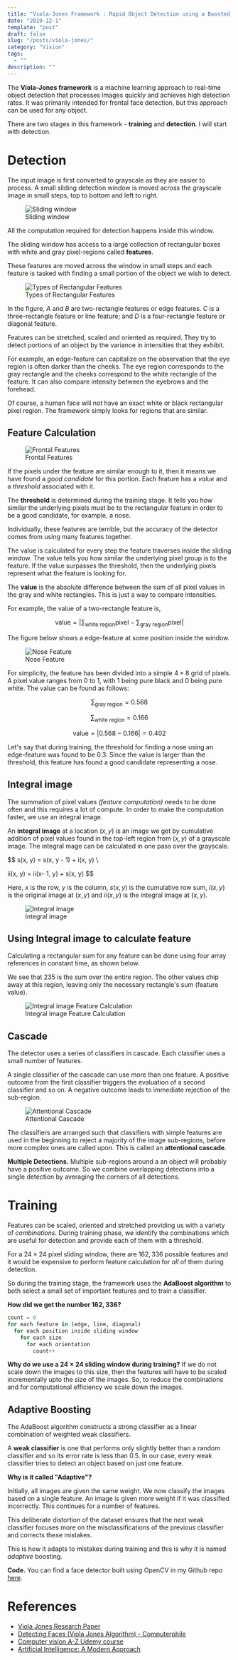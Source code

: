 ```yaml
---
title: "Viola-Jones Framework : Rapid Object Detection using a Boosted Cascade of Simple Features"
date: "2019-12-1"
template: "post"
draft: false
slug: "/posts/viola-jones/"
category: "Vision"
tags:
  - ""
description: ""
---
```


The **Viola-Jones framework** is a machine learning approach to real-time object detection that processes images quickly and achieves high detection rates. It was primarily intended for frontal face detection, but this approach can be used for any object.

There are two stages in this framework - **training** and **detection**. I will start with detection.

# Detection

The input image is first converted to grayscale as they are easier to process. A small sliding detection window is moved across the grayscale image in small steps, top to bottom and left to right.

<figure class="float-right" style="width: 450px">
	<img src="/media/vision/viola jones/sliding-window.gif" alt="Sliding window">
	<figcaption>Sliding window</figcaption>
</figure>

All the computation required for detection happens inside this window.

The sliding window has access to a large collection of rectangular boxes with white and gray pixel-regions called **features**.

These features are moved across the window in small steps and each feature is tasked with finding a small portion of the object we wish to detect.

<figure style="width: 650px">
	<img src="/media/vision/viola jones/rect-features.png" alt="Types of Rectangular Features">
	<figcaption>Types of Rectangular Features</figcaption>
</figure>

In the figure, $A$ and $B$ are two-rectangle features or edge features. $C$ is a three-rectangle feature or line feature; and $D$ is a four-rectangle feature or diagonal feature.

Features can be stretched, scaled and oriented as required. They try to detect portions of an object by the variance in intensities that they exhibit.

For example, an edge-feature can capitalize on the observation that the eye region is often darker than the cheeks. The eye region corresponds to the gray rectangle and the cheeks correspond to the white rectangle of the feature. It can also compare intensity between the eyebrows and the forehead.

Of course, a human face will not have an exact white or black rectangular pixel region. The framework simply looks for regions that are similar.

## Feature Calculation

<figure style="width: 650px">
	<img src="/media/vision/viola jones/frontal-features.png" alt="Frontal Features">
	<figcaption>Frontal Features</figcaption>
</figure>

If the pixels under the feature are similar enough to it, then it means we have found a _good candidate_ for this portion. Each feature has a _value_ and a _threshold_ associated with it.

The **threshold** is determined during the training stage. It tells you how similar the underlying pixels must be to the rectangular feature in order to be a good candidate, for example, a nose.

Individually, these features are terrible, but the accuracy of the detector comes from using many features together.

The value is calculated for every step the feature traverses inside the sliding window. The value tells you how similar the underlying pixel group is to the feature. If the value surpasses the threshold, then the underlying pixels represent what the feature is looking for.

The **value** is the absolute difference between the sum of all pixel values in the gray and white rectangles. This is just a way to compare intensities.

For example, the value of a two-rectangle feature is,

$$
\text{value} = \left| \sum_\text{white region} \text{pixel} - \sum_\text{gray region} \text{pixel} \right|
$$

The figure below shows a edge-feature at some position inside the window.

<figure style="width: 450px">
	<img src="/media/vision/viola jones/nose-feature.png" alt="Nose Feature">
	<figcaption>Nose Feature</figcaption>
</figure>

For simplicity, the feature has been divided into a simple $4 \times 8$ grid of pixels. A pixel value ranges from $0$ to $1$, with $1$ being pure black and $0$ being pure white. The value can be found as follows:

$$
\sum_\text{gray region} = 0.568
$$

$$
\sum_\text{white region} = 0.166
$$

$$
\text{value} = \left| 0.568 - 0.166 \right| = 0.402
$$

Let's say that during training, the threshold for finding a nose using an edge-feature was found to be $0.3$. Since the value is larger than the threshold, this feature has found a good candidate representing a nose.

## Integral image

The summation of pixel values _(feature computation)_ needs to be done often and this requires a lot of compute. In order to make the computation faster, we use an integral image.

An **integral image** at a location $(x, y)$ is an image we get by cumulative addition of pixel values found in the top-left region from $(x, y)$ of a grayscale image. The integral mage can be calculated in one pass over the grayscale.

$$
s(x, y) = s(x, y - 1) + i(x, y) \\

ii(x, y) = ii(x- 1, y) + s(x, y)
$$

Here, $x$ is the row, $y$ is the column, $s(x, y)$ is the cumulative row sum, $i(x, y)$ is the original image at $(x, y)$ and $ii(x, y)$ is the integral image at $(x, y)$.

<figure style="width: 650px">
	<img src="/media/vision/viola jones/integral-image.png" alt="Integral image">
	<figcaption>Integral image</figcaption>
</figure>

## Using Integral image to calculate feature

Calculating a rectangular sum for any feature can be done using four array references in constant time, as shown below.

We see that $235$ is the sum over the entire region. The other values chip away at this region, leaving only the necessary rectangle's sum (feature value).

<figure style="width: 650px">
	<img src="/media/vision/viola jones/integral-feature-calc.png" alt="Integral image Feature Calculation">
	<figcaption>Integral image Feature Calculation</figcaption>
</figure>

## Cascade

The detector uses a series of classifiers in cascade. Each classifier uses a small number of features.

A single classifier of the cascade can use more than one feature. A positive outcome from the first classifier triggers the evaluation of a second classifier and so on. A negative outcome leads to immediate rejection of the sub-region.

<figure style="width: 650px">
	<img src="/media/vision/viola jones/cascade.png" alt="Attentional Cascade">
	<figcaption>Attentional Cascade</figcaption>
</figure>

The classifiers are arranged such that classifiers with simple features are used in the beginning to reject a majority of the image sub-regions, before more complex ones are called upon. This is called an **attentional cascade**.

**Multiple Detections.** Multiple sub-regions around a an object will probably have a positive outcome. So we combine overlapping detections into a single detection by averaging the corners of all detections.

# Training

Features can be scaled, oriented and stretched providing us with a variety of _combinations_. During training phase, we identify the combinations which are useful for detection and provide each of them with a threshold.

For a $24 \times 24$ pixel sliding window, there are $162,336$ possible features and it would be expensive to perform feature calculation for _all_ of them during detection.

So during the training stage, the framework uses the **AdaBoost algorithm** to both select a small set of important features and to train a classifier.

**How did we get the number $162,336$?**

```python
count = 0
for each feature in (edge, line, diagonal)
  for each position inside sliding window
    for each size
      for each orientation
        count++
```

**Why do we use a $24 \times 24$ sliding window during training?** If we do not scale down the images to this size, then the features will have to be scaled incrementally upto the size of the images. So, to reduce the combinations and for computational efficiency we scale down the images.

## Adaptive Boosting

The AdaBoost algorithm constructs a strong classifier as a linear combination of weighted weak classifiers.

A **weak classifier** is one that performs only slightly better than a random classifier and so its error rate is less than $0.5$. In our case, every weak classifier tries to detect an object based on just one feature.

**Why is it called "Adaptive"?**

Initially, all images are given the same weight. We now classify the images based on a single feature. An image is given more weight if it was classified incorrectly. This continues for a number of features.

This deliberate distortion of the dataset ensures that the next weak classifier focuses more on the misclassifications of the previous classifier and corrects these mistakes.

This is how it adapts to mistakes during training and this is why it is named _adaptive_ boosting.

<!-- *Write algorithm here* -->

**Code.** You can find a face detector built using OpenCV in my Github repo [here](https://github.com/pranav-ap/face-detection).

# References

- [Viola Jones Research Paper](https://www.cs.cmu.edu/~efros/courses/LBMV07/Papers/viola-cvpr-01.pdf)
- [Detecting Faces (Viola Jones Algorithm) - Computerphile](https://www.youtube.com/watch?v=uEJ71VlUmMQ)
- [Computer vision A-Z Udemy course](https://www.udemy.com/computer-vision-a-z/)
- [Artificial Intelligence: A Modern Approach](http://aima.cs.berkeley.edu/)
